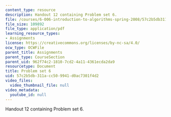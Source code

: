 ```yaml
---
content_type: resource
description: Handout 12 containing Problem set 6.
file: /courses/6-006-introduction-to-algorithms-spring-2008/57c2b5db311acc509941d0ac7301f4d2_ps6.pdf
file_size: 109892
file_type: application/pdf
learning_resource_types:
- Assignments
license: https://creativecommons.org/licenses/by-nc-sa/4.0/
ocw_type: OCWFile
parent_title: Assignments
parent_type: CourseSection
parent_uid: 962f74c2-1810-7cd2-4a11-4361ecda2da9
resourcetype: Document
title: Problem set 6
uid: 57c2b5db-311a-cc50-9941-d0ac7301f4d2
video_files:
  video_thumbnail_file: null
video_metadata:
  youtube_id: null
---
```

Handout 12 containing Problem set 6.